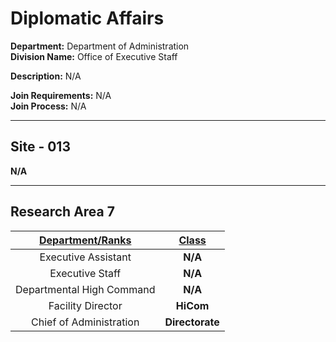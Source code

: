 # Diplomatic Affairs

**Department:** Department of Administration  
**Division Name:** Office of Executive Staff

**Description:** N/A

**Join Requirements:** N/A  
**Join Process:** N/A

---

## Site - 013
**N/A**

---

## Research Area 7
| **<ins>Department/Ranks</ins>** | **<ins>Class</ins>** |
|:---:|:---:|
| Executive Assistant | **N/A** |
| Executive Staff | **N/A** |
| Departmental High Command | **N/A** |
| Facility Director | **HiCom** |
| Chief of Administration | **Directorate** |